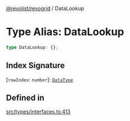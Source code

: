 [@revolist/revogrid](README.md) / DataLookup

# Type Alias: DataLookup

```ts
type DataLookup: {};
```

## Index Signature

 \[`rowIndex`: `number`\]: [`DataType`](TypeAlias.DataType.md)

## Defined in

[src/types/interfaces.ts:413](https://github.com/revolist/revogrid/blob/69db770b4dd0e83354c8d987e03567beaf944291/src/types/interfaces.ts#L413)

